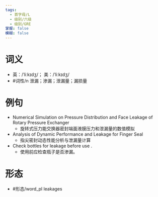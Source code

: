 ```yaml
---
tags:
  - 首字母/L
  - 级别/六级
  - 级别/GRE
掌握: false
模糊: false
---
```

# 词义
- 英：/ˈliːkɪdʒ/； 美：/ˈliːkɪdʒ/
- #词性/n  泄漏；渗漏；泄漏量；漏损量
# 例句
- Numerical Simulation on Pressure Distribution and Face Leakage of Rotary Pressure Exchanger
	- 旋转式压力能交换器密封端面液膜压力和泄漏量的数值模拟
- Analysis of Dynamic Performance and Leakage for Finger Seal
	- 指尖密封动态性能分析与泄漏量计算
- Check bottles for leakage before use .
	- 使用前应检查瓶子是否渗漏。
# 形态
- #形态/word_pl leakages
